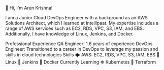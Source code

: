 👋 Hi, I'm Arun Krishna!

I am a Junior Cloud DevOps Engineer with a background as an AWS Solutions Architect, which I learned at Intellipaat. My expertise includes a range of AWS services such as EC2, RDS, VPC, S3, IAM, and EBS. Additionally, I have knowledge of Linux, Jenkins, and Docker.

Professional Experience
QA Engineer: 1.6 years of experience
DevOps Engineer: Transitioned to a career in DevOps to leverage my passion and skills in cloud technologies
Skills
🌩️ AWS: EC2, RDS, VPC, S3, IAM, EBS
🐧 Linux
🔧 Jenkins
🐳 Docker
Currently Learning
☸️ Kubernetes
🌱 Terraform
